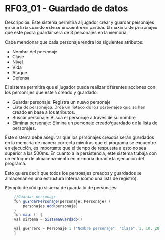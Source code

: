 # RF03_01 - Guardado de datos

Descripción: Este sistema  permitirá al jugador crear y guardar personajes en una lista cuando este se encuentre en partida. El maximo de personajes que este podra guardar sera de 3 personajes en la memoria.

Cabe mencionar que cada personaje tendra los siguientes atributos: 

- Nombre del personaje <br>
- Clase<br>
- Nivel<br>
- Vida<br>
- Ataque <br>
- Defensa<br>

El sistema permitira que el jugador pueda realizar diferentes acciones con los personajes que este a creado y guardado.
- Guardar personaje: Registra un nuevo personaje
- Lista de personajes: Crea un listado de los personajes que se han creado en base a los atributos.
- Buscar personaje: Busca el personaje a traves de su nombre 
- Eliminar personaje: Elimina un personaje creado/guardado de la lista de personajes.

Este sistema debe asegurar que los personajes creados serán guardados en la memoria de manera correcta mientras que el programa se encuentre en ejecución, es importante que el tiempo de respuesta a esto no sea superior a los 500ms.
En cuanto a la persistencia, este sistema trabaja con un enfoque de almacenamiento en memoria durante la ejecución del programa.

Esto quiere decir que todos los personajes creados y guardados se almacenan en una estructura interna (como una lista de registro).

Ejemplo de código sistema de guardado de personajes:

```java
    //Guardar personaje
    fun guardarPersonaje(personaje: Personaje) {
        personajes.add(personaje)
    }
    fun main () {
    val sistema = SistemaGuardado()

    val guerrero = Personaje 1 ("Nombre personaje", "Clase", 1, 10, 20, 30)
    }
```

